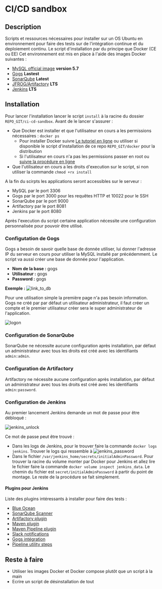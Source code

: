 # CI/CD sandbox

## Description

Scripts et ressources nécessaires pour installer sur un OS Ubuntu en environnement pour faire des tests sur de l'intégration continue et du deploiement continu.
Le script d'installation par du principe que Docker (CE ou EE) 
Cet environnement est mis en place à l'aide des images Docker suivantes :
* [MySQL official image](https://hub.docker.com/_/mysql/) **version 5.7**
* [Gogs](https://hub.docker.com/r/gogs/gogs/) **Lastest**
* [SonarQube](https://hub.docker.com/_/sonarqube/) **Latest**
* [JFROG/Artifactory](https://www.jfrog.com/confluence/display/RTF/Installing+with+Docker) **LTS**
* [Jenkins](https://hub.docker.com/r/jenkins/jenkins/) **LTS**

## Installation

Pour lancer l'installation lancer le script `install` à la racine du dossier `REPO_GIT/ci-cd-sandbox`. 
Avant de le lancer s'assurer :
* Que Docker est installer et que l'utilisateur en cours a les permissions nécessaires : `docker ps`
	* Pour installer Docker suivre [Le tutoriel en ligne](https://docs.docker.com/install/) ou utiliser si disponible le script d'installation de ce repo `REPO_GIT/docker` pour la distribution
	* Si l'utilisateur en cours n'a pas les permissions passer en root ou [suivre la procédure en ligne](https://docs.docker.com/install/linux/linux-postinstall/#manage-docker-as-a-non-root-user)
* Que l'utilisateur en cours a les droits d'execution sur le script, si non utiliser la commande `chmod +rx install`

A la fin du scirpts les applications seront accessibles sur le serveur :
* MySQL par le port 3306
* Gogs par le port 3000 pour les requêtes HTTP et 10022 pour le SSH
* SonarQube par le port 9000
* Artifactory par le port 8081
* Jenkins par le port 8080

Après l'execution du script certaine application nécessite une configuration personnalisée pour pouvoir être utilisé.

### Configutation de Gogs

Gogs a besoin de savoir quelle base de donnée utiliser, lui donner l'adresse IP du serveur en cours pour utiliser la MySQL installé par précédemment. Le script va aussi créer une base de donnée pour l'application.
* **Nom de la base :** gogs
* **Utilisateur :** gogs
* **Password :** gogs

**__Exemple :__**
![link_to_db](https://imgur.com/Xp9ounm.png)

Pour une utilisation simple la première page n'a pas besoin information. Gogs ne créé par par défaut un utilisateur administrateur, il faut créer un compte et le premier utilisateur créer sera le super administrateur de l'application.

![logon](https://imgur.com/1dCwFrn.png)

### Configuration de SonarQube

SonarQube ne nécessite aucune configuration après installation, par défaut un administrateur avec tous les droits est créé avec les identifiants `admin:admin`.

### Configuration de Artifactory

Artifactory ne nécessite aucune configuration après installation, par défaut un administrateur avec tous les droits est créé avec les identifiants `admin:password`.

### Configuration de Jenkins

Au premier lancement Jenkins demande un mot de passe pour être débloqué :

![jenkins_unlock](https://imgur.com/OMZ1dfP.png)

Ce mot de passe peut être trouvé :
* Dans les logs de Jenkins, pour le trouver faire la commande `docker logs jenkins`. Trouver le logs qui ressemble à 
![jenkins_password](https://imgur.com/IRMtT44.png)
* Dans le fichier `/var/jenkins_home/secrets/initialAdminPassword`. Pour trouver la racine du volume monter par Docker pour Jenkins et allez lire le fichier faire la commande `docker volume inspect jenkins_data`. Le chemin du fichier est `secret/initialAdminPassword` à partir du point de montage.
Le reste de la procédure se fait simplement.

#### Plugins pour Jenkins
Liste des plugins intéressants à installer pour faire des tests :
* [Blue Ocean](https://wiki.jenkins.io/display/JENKINS/Blue+Ocean+Plugin)
* [SonarQube Scanner](https://docs.sonarqube.org/display/SCAN/Analyzing+with+SonarQube+Scanner+for+Jenkins)
* [Artifactory plugin](https://www.jfrog.com/confluence/display/RTF/Jenkins+Artifactory+Plug-in)
* [Maven plugin](https://plugins.jenkins.io/maven-plugin)
* [Maven Pipeline plugin](https://plugins.jenkins.io/pipeline-maven)
* [Slack notifications](https://plugins.jenkins.io/slack)
* [Gogs intégration](https://plugins.jenkins.io/gogs-webhook)
* [Pipeline utility steps](https://plugins.jenkins.io/pipeline-utility-steps)
## Reste à faire
* Utiliser les images Docker et Docker compose plutôt que un script à la main
* Ecrire un script de désinstallation de tout
